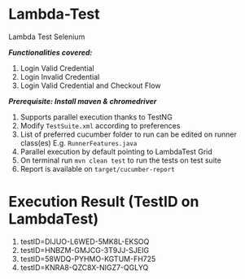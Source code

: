 # Lambda-Test
Lambda Test Selenium

***Functionalities covered:***

1. Login Valid Credential
2. Login Invalid Credential
3. Login Valid Credential and Checkout Flow

***Prerequisite: Install maven & chromedriver***

1. Supports parallel execution thanks to TestNG
2. Modify `TestSuite.xml` according to preferences
3. List of preferred cucumber folder to run can be edited on runner class(es) E.g. `RunnerFeatures.java`
4. Parallel execution by default pointing to LambdaTest Grid
5. On terminal run `mvn clean test` to run the tests on test suite
6. Report is available on `target/cucumber-report`

# Execution Result (TestID on LambdaTest)

1. testID=DIJUO-L6WED-5MK8L-EKSOQ
2. testID=HNBZM-GMJCG-3T9JJ-SJEIG
3. testID=58WDQ-PYHMO-KGTUM-FH725
4. testID=KNRA8-QZC8X-NIGZ7-QGLYQ